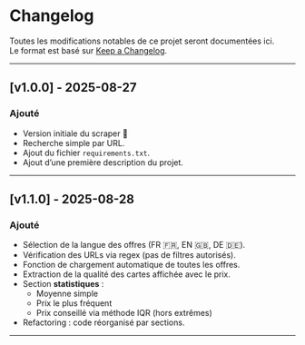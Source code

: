 # Changelog

Toutes les modifications notables de ce projet seront documentées ici.  
Le format est basé sur [Keep a Changelog](https://keepachangelog.com/fr/1.0.0/).

---

## [v1.0.0] - 2025-08-27
### Ajouté
- Version initiale du scraper 🎉
- Recherche simple par URL.
- Ajout du fichier `requirements.txt`.
- Ajout d’une première description du projet.

---

## [v1.1.0] - 2025-08-28
### Ajouté
- Sélection de la langue des offres (FR 🇫🇷, EN 🇬🇧, DE 🇩🇪).
- Vérification des URLs via regex (pas de filtres autorisés).
- Fonction de chargement automatique de toutes les offres.
- Extraction de la qualité des cartes affichée avec le prix.
- Section **statistiques** :  
  - Moyenne simple  
  - Prix le plus fréquent  
  - Prix conseillé via méthode IQR (hors extrêmes)
- Refactoring : code réorganisé par sections.

---